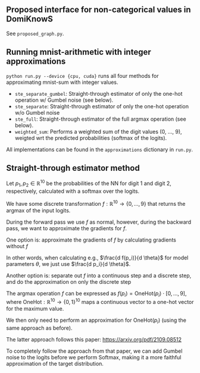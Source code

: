 ## Proposed interface for non-categorical values in DomiKnowS
See `proposed_graph.py`.

## Running mnist-arithmetic with integer approximations
`python run.py --device {cpu, cuda}` runs all four methods for approximating mnist-sum with integer values.

- `ste_separate_gumbel`: Straight-through estimator of only the one-hot operation w/ Gumbel noise (see below).
- `ste_separate`: Straight-through estimator of only the one-hot operation w/o Gumbel noise
- `ste_full`: Straight-through estimator of the full argmax operation (see below).
- `weighted_sum`: Performs a weighted sum of the digit values (0, ..., 9), weigted wrt the predicted probabilities (softmax of the logits).

All implementations can be found in the `approximations` dictionary in `run.py`.

## Straight-through estimator method
Let $p_1, p_2 \in \mathbb{R}^{10}$ be the probabilities of the NN for digit 1 and digit 2, respectively, calculated with a softmax over the logits.

We have some discrete transformation $f: \mathbb{R}^{10} \rightarrow \{0, ..., 9\}$ that returns the argmax of the input logits.

During the forward pass we use $f$ as normal, however, during the backward pass, we want to approximate the gradients for $f$.

One option is: approximate the gradients of $f$ by calculating gradients without $f$

In other words, when calculating e.g., $\frac{d f(p_i)}{d \theta}$ for model parameters $\theta$, we just use $\frac{d p_i}{d \theta}$.

Another option is: separate out $f$ into a continuous step and a discrete step, and do the approximation on only the discrete step

The argmax operation $f$ can be expressed as $f(p_i) = \text{OneHot}(p_i) \cdot [0, ..., 9]$, where $\text{OneHot}: \mathbb{R}^{10} \rightarrow \{0, 1\}^{10}$ maps a continuous vector to a one-hot vector for the maximum value.

We then only need to perform an approximation for $\text{OneHot}(p_i)$ (using the same approach as before).

The latter approach follows this paper: https://arxiv.org/pdf/2109.08512

To completely follow the approach from that paper, we can add Gumbel noise to the logits before we perform Softmax, making it a more faithful approximation of the target distribution.
